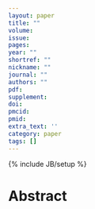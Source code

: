 ```yaml
---
layout: paper
title: ""
volume: 
issue: 
pages:
year: ""
shortref: ""
nickname: "" 
journal: ""
authors: ""
pdf: 
supplement: 
doi: 
pmcid: 
pmid: 
extra_text: ''
category: paper
tags: []
---
```

{% include JB/setup %}

# Abstract 

